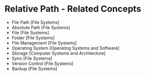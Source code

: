 # Relative Path - Related Concepts

- File Path [File Systems]
- Absolute Path [File Systems]
- File [File Systems]
- Folder [File Systems]
- File Management [File Systems]
- Operating System [Operating Systems and Software]
- Storage [Computer Systems and Architecture]
- Sync [File Systems]
- Version Control [File Systems]
- Backup [File Systems]
